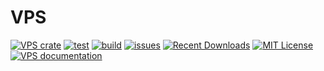 # VPS

[![VPS crate](https://img.shields.io/crates/v/vps.svg)](https://crates.io/crates/vps)
[![test](https://github.com/samirdjelal/vps/workflows/test/badge.svg)](https://github.com/samirdjelal/vps/actions)
[![build](https://github.com/samirdjelal/vps/workflows/build/badge.svg)](https://github.com/samirdjelal/vps/actions)
[![issues](https://img.shields.io/github/issues/samirdjelal/vps?color=%23ffc107)](https://github.com/samirdjelal/vps/issues)
[![Recent Downloads](https://img.shields.io/crates/dr/vps)](https://crates.io/crates/vps)
[![MIT License](https://img.shields.io/crates/l/vps)](LICENSE)
[![VPS documentation](https://img.shields.io/docsrs/vps)](https://docs.rs/vps)

